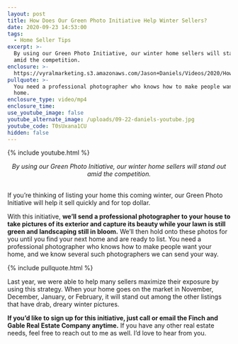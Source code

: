 ```yaml
---
layout: post
title: How Does Our Green Photo Initiative Help Winter Sellers?
date: 2020-09-23 14:53:00
tags:
  - Home Seller Tips
excerpt: >-
  By using our Green Photo Initiative, our winter home sellers will stand out
  amid the competition.
enclosure: >-
  https://vyralmarketing.s3.amazonaws.com/Jason+Daniels/Videos/2020/How+Does+Our+Green+Photo+Initiative+Help+Winter+Sellers_.mp4
pullquote: >-
  You need a professional photographer who knows how to make people want your
  home.
enclosure_type: video/mp4
enclosure_time:
use_youtube_image: false
youtube_alternate_image: /uploads/09-22-daniels-youtube.jpg
youtube_code: T0sUxana1CU
hidden: false
---
```


{% include youtube.html %}

<center><em>By using our Green Photo Initiative, our winter home sellers will stand out amid the competition.</em></center>

<br>If you’re thinking of listing your home this coming winter, our Green Photo Initiative will help it sell quickly and for top dollar.

With this initiative, **we’ll send a professional photographer to your house to take pictures of its exterior and capture its beauty while your lawn is still green and landscaping still in bloom.** We’ll then hold onto these photos for you until you find your next home and are ready to list. You need a professional photographer who knows how to make people want your home, and we know several such photographers we can send your way.

{% include pullquote.html %}

Last year, we were able to help many sellers maximize their exposure by using this strategy. When your home goes on the market in November, December, January, or February, it will stand out among the other listings that have drab, dreary winter pictures.

**If you’d like to sign up for this initiative, just call or email the Finch and Gable Real Estate Company anytime.** If you have any other real estate needs, feel free to reach out to me as well. I’d love to hear from you.